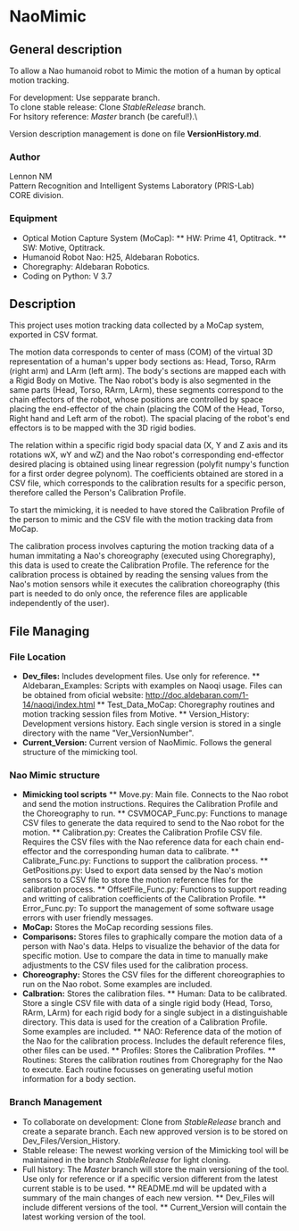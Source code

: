 # NaoMimic
## General description
To allow a Nao humanoid robot to Mimic the motion of a human by optical motion tracking.

For development: Use sepparate branch.\
To clone stable release: Clone *StableRelease* branch.\
For hsitory reference: *Master* branch (be careful!).\

Version description management is done on file **VersionHistory.md**.

### Author
Lennon NM\
Pattern Recognition and Intelligent Systems Laboratory (PRIS-Lab)\
CORE division. 

### Equipment
* Optical Motion Capture System (MoCap): 
** HW: Prime 41, Optitrack.
** SW: Motive, Optitrack.
* Humanoid Robot Nao: H25, Aldebaran Robotics.
* Choregraphy: Aldebaran Robotics.
* Coding on Python: V 3.7

## Description
This project uses motion tracking data collected by a MoCap system, exported in CSV format.

The motion data corresponds to center of mass (COM) of the virtual 3D representation of a human's upper body sections as: Head, Torso, RArm (right arm) and LArm (left arm). The body's sections are mapped each with a Rigid Body on Motive. The Nao robot's body is also segmented in the same parts (Head, Torso, RArm, LArm), these segments correspond to the chain effectors of the robot, whose positions are controlled by space placing the end-effector of the chain (placing the COM of the Head, Torso, Right hand and Left arm of the robot). The spacial placing of the robot's end effectors is to be mapped with the 3D rigid bodies.

The relation within a specific rigid body spacial data (X, Y and Z axis and its rotations wX, wY and wZ) and the Nao robot's corresponding end-effector desired placing is obtained using linear regression (polyfit numpy's function for a first order degree polynom). The coefficients obtained are stored in a CSV file, which corresponds to the calibration results for a specific person, therefore called the Person's Calibration Profile.

To start the mimicking, it is needed to have stored the Calibration Profile of the person to mimic and the CSV file with the motion tracking data from MoCap.

The calibration process involves capturing the motion tracking data of a human immitating a Nao's choreography (executed using Choregraphy), this data is used to create the Calibration Profile. The reference for the calibration process is obtained by reading the sensing values from the Nao's motion sensors while it executes the calibration choreography (this part is needed to do only once, the reference files are applicable independently of the user).

## File Managing
### File Location
* **Dev_files:** Includes development files. Use only for reference.
** Aldebaran_Examples: Scripts with examples on Naoqi usage. Files can be obtained from oficial website: http://doc.aldebaran.com/1-14/naoqi/index.html
** Test_Data_MoCap: Choregraphy routines and motion tracking session files from Motive.
** Version_History: Development versions history. Each single version is stored in a single directory with the name "Ver_VersionNumber".
* **Current_Version:** Current version of NaoMimic. Follows the general structure of the mimicking tool.

### Nao Mimic structure
* **Mimicking tool scripts**
** Move.py: Main file. Connects to the Nao robot and send the motion instructions. Requires the Calibration Profile and the Choreography to run.
** CSVMOCAP_Func.py: Functions to manage CSV files to generate the data required to send to the Nao robot for the motion.
** Calibration.py: Creates the Calibration Profile CSV file. Requires the CSV files with the Nao reference data for each chain end-effector and the corresponding human data to calibrate.
** Calibrate_Func.py: Functions to support the calibration process.
** GetPositions.py: Used to export data sensed by the Nao's motion sensors to a CSV file to store the motion reference files for the calibration process.
** OffsetFile_Func.py: Functions to support reading and writting of calibration coefficients of the Calibration Profile.
** Error_Func.py: To support the management of some software usage errors with user friendly messages.
* **MoCap:** Stores the MoCap recording sessions files. 
* **Comparisons:** Stores files to graphically compare the motion data of a person with Nao's data. Helps to visualize the behavior of the data for specific motion. Use to compare the data in time to manually make adjustments to the CSV files used for the calibration process.
* **Choreography:** Stores the CSV files for the different choreographies to run on the Nao robot. Some examples are included.
* **Calbration:** Stores the calibration files.
** Human: Data to be calibrated. Store a single CSV file with data of a single rigid body (Head, Torso, RArm, LArm) for each rigid body for a single subject in a distinguishable directory. This data is used for the creation of a Calibration Profile. Some examples are included.
** NAO: Reference data of the motion of the Nao for the calibration process. Includes the default reference files, other files can be used.
** Profiles: Stores the Calibration Profiles.
** Routines: Stores the calibration routines from Choregraphy for the Nao to execute. Each routine focusses on generating useful motion information for a body section.

### Branch Management
* To collaborate on development: Clone from *StableRelease* branch and create a separate branch. Each new approved version is to be stored on Dev_Files/Version_History. 
* Stable release: The newest working version of the Mimicking tool will be maintained in the branch *StableRelease* for light cloning. 
* Full history: The *Master* branch will store the main versioning of the tool. Use only for reference or if a specific version different from the latest current stable is to be used.
** README.md will be updated with a summary of the main changes of each new version.
** Dev_Files will include different versions of the tool.
** Current_Version will contain the latest working version of the tool.
